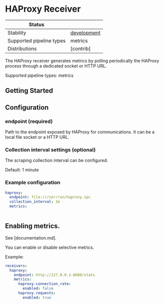 # HAProxy Receiver

| Status                   |               |
| ------------------------ |---------------|
| Stability                | [development] |
| Supported pipeline types | metrics       |
| Distributions            | [contrib]     |

The HAProxy receiver generates metrics by polling periodically the HAProxy process through a dedicated socket or HTTP URL.

Supported pipeline types: metrics

## Getting Started

## Configuration

### endpoint (required)
Path to the endpoint exposed by HAProxy for communications. It can be a local file socket or a HTTP URL.

### Collection interval settings (optional)
The scraping collection interval can be configured.

Default: 1 minute

### Example configuration

```yaml
haproxy:
  endpoint: file:///var/run/haproxy.ipc
  collection_interval: 1m
  metrics:
    
```

## Enabling metrics.

See [documentation.md].

You can enable or disable selective metrics.

Example:

```yaml
receivers:
  haproxy:
    endpoint: http://127.0.0.1:8080/stats
    metrics:
      haproxy.connection_rate:
        enabled: false
      haproxy.requests:
        enabled: true
```

[development]: https://github.com/open-telemetry/opentelemetry-collector#development


